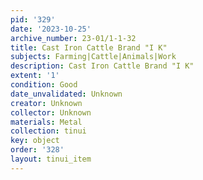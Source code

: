 ```yaml
---
pid: '329'
date: '2023-10-25'
archive_number: 23-01/1-1-32
title: Cast Iron Cattle Brand "I K"
subjects: Farming|Cattle|Animals|Work
description: Cast Iron Cattle Brand "I K"
extent: '1'
condition: Good
date_unvalidated: Unknown
creator: Unknown
collector: Unknown
materials: Metal
collection: tinui
key: object
order: '328'
layout: tinui_item
---
```

